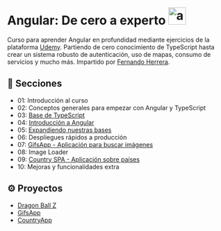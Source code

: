 # Angular: De cero a experto <a href="https://emoji.gg/emoji/6573_angular"><img src="https://cdn3.emoji.gg/emojis/6573_angular.png" width="40" height="40" alt="angular"></a>
Curso para aprender Angular en profundidad mediante ejercicios de la plataforma [Udemy](https://www.udemy.com/course/angular-fernando-herrera/?src=sac&kw=angular+de+cero). Partiendo de cero conocimiento de TypeScript hasta crear un sistema robusto de autenticación, uso de mapas, consumo de servicios y mucho más. Impartido por [Fernando Herrera](https://github.com/Klerith).

## 📖 Secciones 
- 01: Introducción al curso
- 02: Conceptos generales para empezar con Angular y TypeScript
- 03: [Base de TypeScript](01-typescript-intro/src/topics)
- 04: [Introducción a Angular](02-bases)
- 05: [Expandiendo nuestras bases](02-bases/src/app/dbz)
- 06: Despliegues rápidos a producción
- 07: [GifsApp - Aplicación para buscar imágenes](03-gifs-app)
- 08: Image Loader
- 09: [Country SPA - Aplicación sobre países](04-country-app)
- 10: Mejoras y funcionalidades extra

## ⚙ Proyectos
- [Dragon Ball Z](https://curso-angular-dbz.netlify.app/)
- [GifsApp](https://curso-angular-gifsapp.netlify.app/)
- [CountryApp](https://curso-angular-countryapp.netlify.app/)
